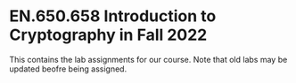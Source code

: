 # EN.650.658 Introduction to Cryptography in Fall 2022

This contains the lab assignments for our course. Note that old labs may be updated beofre being assigned.
